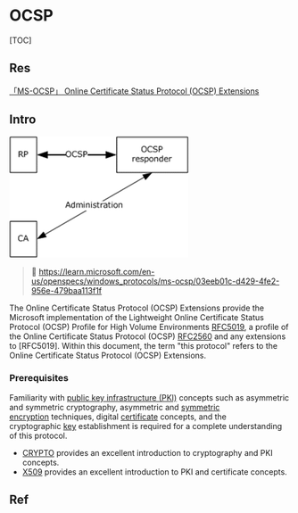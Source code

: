 # OCSP

[TOC]



## Res
[「MS-OCSP」 Online Certificate Status Protocol (OCSP) Extensions](https://learn.microsoft.com/en-us/openspecs/windows_protocols/ms-ocsp/bbe620ce-1cfc-4e1f-9e16-f2a33d250887)



## Intro
![](../../../../../../../../../../Assets/Pics/Pasted%20image%2020230323125000.png)


> 🔗 https://learn.microsoft.com/en-us/openspecs/windows_protocols/ms-ocsp/03eeb01c-d429-4fe2-956e-479baa113f1f

The Online Certificate Status Protocol (OCSP) Extensions provide the Microsoft implementation of the Lightweight Online Certificate Status Protocol (OCSP) Profile for High Volume Environments [RFC5019](https://go.microsoft.com/fwlink/?LinkId=115190), a profile of the Online Certificate Status Protocol (OCSP) [RFC2560](https://go.microsoft.com/fwlink/?LinkId=90369) and any extensions to [RFC5019]. Within this document, the term "this protocol" refers to the Online Certificate Status Protocol (OCSP) Extensions.

### Prerequisites
Familiarity with [public key infrastructure (PKI)](https://learn.microsoft.com/en-us/openspecs/windows_protocols/ms-ocsp/d13fe123-120b-41b6-8e00-cc4f720d7e9f#gt_fbe33f73-7a2c-4134-ab9e-7a12c6d01348) concepts such as asymmetric and symmetric cryptography, asymmetric and [symmetric encryption](https://learn.microsoft.com/en-us/openspecs/windows_protocols/ms-ocsp/d13fe123-120b-41b6-8e00-cc4f720d7e9f#gt_5d5fbe33-fb23-4288-bf7d-d8bd4593631c) techniques, digital [certificate](https://learn.microsoft.com/en-us/openspecs/windows_protocols/ms-ocsp/d13fe123-120b-41b6-8e00-cc4f720d7e9f#gt_7a0f4b71-23ba-434f-b781-28053ed64879) concepts, and the cryptographic [key](https://learn.microsoft.com/en-us/openspecs/windows_protocols/ms-ocsp/d13fe123-120b-41b6-8e00-cc4f720d7e9f#gt_718bfd46-3cd2-45e8-befa-55f5c9f3be7b) establishment is required for a complete understanding of this protocol.
- [CRYPTO](https://go.microsoft.com/fwlink/?LinkId=89841) provides an excellent introduction to cryptography and PKI concepts.
- [X509](https://go.microsoft.com/fwlink/?LinkId=90590) provides an excellent introduction to PKI and certificate concepts.



## Ref
[ocsp协议_什么是在线证书状态协议（OCSP）和示例教程？]: https://blog.csdn.net/cunjiu9486/article/details/109076874
[密码学系列之:在线证书状态协议OCSP详解]: https://www.cnblogs.com/flydean/p/16452165.html

